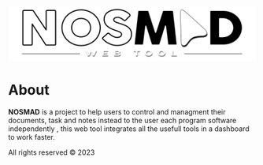 <img src="./images/NOSMAD_logo.png">

# About

<strong>NOSMAD</strong> is a project to help users to control and managment their documents, task and notes instead to the user each program software independently , this web tool integrates all the usefull tools in a dashboard to work faster.

All rights reserved © 2023
